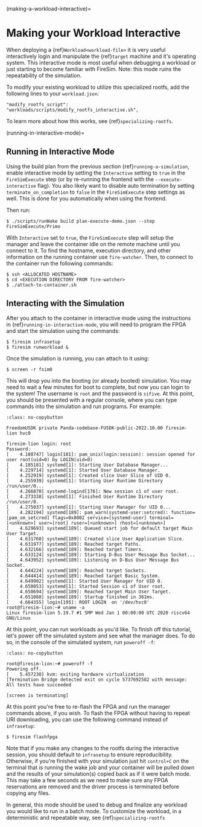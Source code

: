 (making-a-workload-interactive)=

# Making your Workload Interactive

When deploying a {ref}`Workload<workload-file>` it is very useful interactively login and manipulate
the {ref}`target` machine and it's operating system. This interactive mode is most useful when debugging a workload
or just starting to become familiar with FireSim. Note: this mode ruins the repeatability of the simulation.

To modify your existing workload to utilize this specialized rootfs, add the following lines to your `workload.json`:

```
"modify_rootfs_script": "workloads/scripts/modify_rootfs_interactive.sh",
```

To learn more about how this works, see {ref}`specializing-rootfs`.

(running-in-interactive-mode)=

## Running in Interactive Mode

Using the build plan from the previous section {ref}`running-a-simulation`, enable interactive mode by setting the `Interactive` setting to `true` in the `FireSimExecute` step (or by re-running the frontend with the `--execute-interactive` flag). You also likely want to disable auto termination by setting `terminate_on_completion` to `false` in the `FireSimExecute` step settings as well. This is done for you automatically when using the frontend.

Then run:

```console
$ ./scripts/runWake build plan-execute-demo.json --step FireSimExecute/Primo
```

With `Interactive` set to `true`, the `FireSimExecute` step will setup the manager and leave the container idle on the remote machine until you connect to it. To find the hostname, execution directory, and other information on the running container use `fire-watcher`. Then, to connect to the container run the following commands:

```console
$ ssh <ALLOCATED HOSTNAME>
$ cd <EXECUTION DIRECTORY FROM fire-watcher>
$ ./attach-to-container.sh
```

## Interacting with the Simulation

After you attach to the container in interactive mode using the instructions in {ref}`running-in-interactive-mode`, you will need to program the FPGA and start the simulation using the commands:

```console
$ firesim infrasetup
$ firesim runworkload &
```

Once the simulation is running, you can attach to it using:

```console
$ screen -r fsim0
```

This will drop you into the booting (or already booted) simulation. You may need to wait a few minutes for boot to complete, but now you can login to the system! The username is `root` and the password is
`sifive`. At this point, you should be presented with a regular console,
where you can type commands into the simulation and run programs. For example:

```{code-block} console
:class: no-copybutton

FreedomUSDK private Panda-codebase-FUSDK-public-2022.10.00 firesim-lion hvc0

firesim-lion login: root
Password:
[    4.180747] login[181]: pam_unix(login:session): session opened for user root(uid=0) by LOGIN(uid=0)
[    4.185181] systemd[1]: Starting User Database Manager...
[    4.229714] systemd[1]: Started User Database Manager.
[    4.252919] systemd[1]: Created slice User Slice of UID 0.
[    4.255939] systemd[1]: Starting User Runtime Directory /run/user/0...
[    4.266870] systemd-logind[176]: New session c1 of user root.
[    4.273338] systemd[1]: Finished User Runtime Directory /run/user/0.
[    4.275037] systemd[1]: Starting User Manager for UID 0...
[    4.282194] systemd[189]: pam_warn(systemd-user:setcred): function=[pam_sm_setcred] flags=0x8002 service=[systemd-user] terminal=[<unknown>] user=[root] ruser=[<unknown>] rhost=[<unknown>]
[    4.629693] systemd[189]: Queued start job for default target Main User Target.
[    4.631760] systemd[189]: Created slice User Application Slice.
[    4.631977] systemd[189]: Reached target Paths.
[    4.632166] systemd[189]: Reached target Timers.
[    4.633124] systemd[189]: Starting D-Bus User Message Bus Socket...
[    4.643952] systemd[189]: Listening on D-Bus User Message Bus Socket.
[    4.644224] systemd[189]: Reached target Sockets.
[    4.644414] systemd[189]: Reached target Basic System.
[    4.649902] systemd[1]: Started User Manager for UID 0.
[    4.650053] systemd[1]: Started Session c1 of User root.
[    4.650694] systemd[189]: Reached target Main User Target.
[    4.651088] systemd[189]: Startup finished in 361ms.
[    4.664355] login[195]: ROOT LOGIN  on '/dev/hvc0'
root@firesim-lion:~# uname -a
Linux firesim-lion 5.19.7 #1 SMP Wed Jan 1 00:00:00 UTC 2020 riscv64 GNU/Linux
```

At this point, you can run workloads as you'd like. To finish off this tutorial,
let's power off the simulated system and see what the manager does. To do so,
in the console of the simulated system, run `poweroff -f`:

```{code-block} console
:class: no-copybutton

root@firesim-lion:~# poweroff -f
Powering off.
[    5.457230] kvm: exiting hardware virtualization
[Termination Bridge detected exit on cycle 5737692582 with message:
All tests have succeeded

[screen is terminating]
```

At this point you're free to re-flash the FPGA and run the manager commands above, if you wish. To flash the FPGA without having to repeat URI downloading, you can use the following command instead of `infrasetup`:
```console
$ firesim flashfpga
```
Note that if you make any changes to the rootfs during the interactive session, you should default to `infrasetup` to ensure reproducibility.
Otherwise, if you're finished with your simulation just hit `control+C` on the terminal that is running the wake job and your container will be pulled down and the results of your simulation(s) copied back as if it were batch mode.
This may take a few seconds as we need to make sure any FPGA reservations are removed and the driver process is terminated before copying any files.

In general, this mode should be used to debug and finalize any workload you would like to run in a batch mode.
To customize the workload, in a deterministic and repeatable way, see {ref}`specializing-rootfs`
